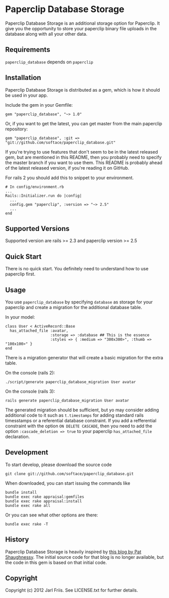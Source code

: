 Paperclip Database Storage
==========================

Paperclip Database Storage is an additional storage option for
Paperclip. It give you the opportunity to store your paperclip binary
file uploads in the database along with all your other data.

Requirements
------------

`paperclip_database` depends on `paperclip`

Installation
------------

Paperclip Database Storage is distributed as a gem, which is how it
should be used in your app.

Include the gem in your Gemfile:

    gem "paperclip_database", "~> 1.0"

Or, if you want to get the latest, you can get master from the main
paperclip repository:

    gem "paperclip_database", :git => "git://github.com/softace/paperclip_database.git"
    
If you're trying to use features that don't seem to be in the latest
released gem, but are mentioned in this README, then you probably need
to specify the master branch if you want to use them. This README is
probably ahead of the latest released version, if you're reading it on
GitHub.

For rails 2 you should add this to snippet to your environment.

    # In config/environment.rb
    ...
    Rails::Initializer.run do |config|
      ...
      config.gem "paperclip", :version => "~> 2.5"
      ...
    end

Supported Versions
------------------

Supported version are rails >= 2.3 and paperclip version >= 2.5

Quick Start
-----------

There is no quick start. You definitely need to understand how to use
paperclip first.

Usage
-----

You use `paperclip_database` by specifying `database` as storage for
your paperclip and create a migration for the additional database
table.

In your model:

    class User < ActiveRecord::Base
      has_attached_file :avatar, 
                        :storage => :database ## This is the essence
                        :styles => { :medium => "300x300>", :thumb => "100x100>" }
    end

There is a migration generator that will create a basic migration for
the extra table.

On the console (rails 2):

    ./script/generate paperclip_database_migration User avatar

On the console (rails 3):

    rails generate paperclip_database_migration User avatar

The generated migration should be sufficient, but yo may consider
adding additional code to it such as `t.timestamps` for adding
standard rails timesstamps or a referential database constraint. If
you add a refferential constraint with the option `ON DELETE CASCADE`,
then you need to add the option `:cascade_deletion => true` to your
paperclip `has_attached_file` declaration.

Development
-----------

To start develop, please download the source code

    git clone git://github.com/softace/paperclip_database.git

When downloaded, you can start issuing the commands like

    bundle install
    bundle exec rake appraisal:gemfiles
    bundle exec rake appraisal:install
    bundle exec rake all

Or you can see what other options are there:

    bundle exec rake -T


History
-------

Paperclip Database Storage is heavily inspired by [this blog by Pat
Shaughnessy](http://patshaughnessy.net/2009/2/19/database-storage-for-paperclip). The
initial source code for that blog is no longer available, but the code
in this gem is based on that initial code.



Copyright
---------

Copyright (c) 2012 Jarl Friis. See LICENSE.txt for
further details.

